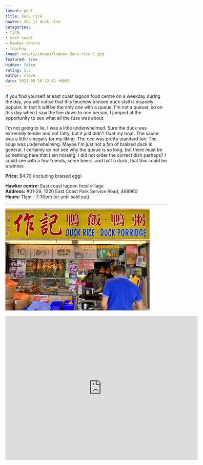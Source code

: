 ```yaml
---
layout: post
title: Duck rice
hawker: Zou ji duck rice
categories:
- rice
- east coast
- hawker centre
- teochew
image: assets/images/lagoon-duck-rice-1.jpg
featured: true
hidden: false
rating: 3.5
author: steve
date: 2021-09-16 12:42 +0800
---
```

If you find yourself at east coast lagoon food centre on a weekday during the day, you will notice that this teochew braised duck stall is insanely popular, in fact it will be the only one with a queue. I'm not a queuer, so on this day when I saw the line down to one person, I jumped at the opportunity to see what all the fuss was about.

I'm not going to lie. I was a little underwhelmed. Sure the duck was extremely tender and not fatty, but it just didn't float my boat. The sauce was a little vinegary for my liking. The rice was pretty standard fair. The soup was underwhelming. Maybe I'm just not a fan of braised duck in general. I certainly do not see why the queue is so long, but there must be something here that I am missing. I did not order the correct dish perhaps? I could see with a few friends, some beers, and half a duck, that this could be a winner.

**Price:** $4.70 (including braised egg)  

**Hawker centre:** East coast lagoon food village  
**Address:** #01-29, 1220 East Coast Park Service Road, 468960  
**Hours:** 11am - 7:30pm (or until sold out)  

***  

![Zou ji duck rice](/assets/images/lagoon-duck-rice-2.jpg "Zou ji duck rice")

<iframe src="https://www.google.com/maps/embed?pb=!1m18!1m12!1m3!1d3988.78049912728!2d103.93275511475396!3d1.3068680990468287!2m3!1f0!2f0!3f0!3m2!1i1024!2i768!4f13.1!3m3!1m2!1s0x31da18764013f43b%3A0x6cfef20f595a57b0!2sEast%20Coast%20Lagoon%20Food%20Village!5e0!3m2!1sen!2ssg!4v1567135621194!5m2!1sen!2ssg" width="600" height="450" frameborder="0" style="border:0;" allowfullscreen=""></iframe>